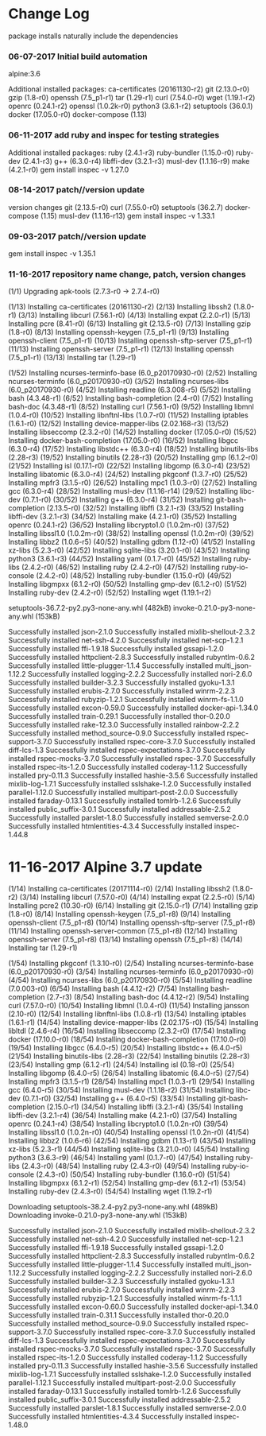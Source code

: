 # Change Log

package installs naturally include the dependencies

### 06-07-2017 Initial build automation

alpine:3.6

Additional installed packages:
ca-certificates (20161130-r2)
git (2.13.0-r0)
gzip (1.8-r0)
openssh (7.5_p1-r1)
tar (1.29-r1)
curl (7.54.0-r0)
wget (1.19.1-r2)
openrc (0.24.1-r2)
openssl (1.0.2k-r0)
python3 (3.6.1-r2)
setuptools (36.0.1)
docker (17.05.0-r0)
docker-compose (1.13)

### 06-11-2017 add ruby and inspec for testing strategies

Additional installed packages:
ruby (2.4.1-r3)
ruby-bundler (1.15.0-r0)
ruby-dev (2.4.1-r3)
g++ (6.3.0-r4)
libffi-dev (3.2.1-r3)
musl-dev (1.1.16-r9)
make (4.2.1-r0)
gem install inspec -v 1.27.0


### 08-14-2017 patch//version update

version changes
git (2.13.5-r0)
curl (7.55.0-r0)
setuptools (36.2.7)
docker-compose (1.15)
musl-dev (1.1.16-r13)
gem install inspec -v 1.33.1

### 09-03-2017 patch//version update

gem install inspec -v 1.35.1

### 11-16-2017 repository name change, patch, version changes

(1/1) Upgrading apk-tools (2.7.3-r0 -> 2.7.4-r0)

(1/13) Installing ca-certificates (20161130-r2)
(2/13) Installing libssh2 (1.8.0-r1)
(3/13) Installing libcurl (7.56.1-r0)
(4/13) Installing expat (2.2.0-r1)
(5/13) Installing pcre (8.41-r0)
(6/13) Installing git (2.13.5-r0)
(7/13) Installing gzip (1.8-r0)
(8/13) Installing openssh-keygen (7.5_p1-r1)
(9/13) Installing openssh-client (7.5_p1-r1)
(10/13) Installing openssh-sftp-server (7.5_p1-r1)
(11/13) Installing openssh-server (7.5_p1-r1)
(12/13) Installing openssh (7.5_p1-r1)
(13/13) Installing tar (1.29-r1)

(1/52) Installing ncurses-terminfo-base (6.0_p20170930-r0)
(2/52) Installing ncurses-terminfo (6.0_p20170930-r0)
(3/52) Installing ncurses-libs (6.0_p20170930-r0)
(4/52) Installing readline (6.3.008-r5)
(5/52) Installing bash (4.3.48-r1)
(6/52) Installing bash-completion (2.4-r0)
(7/52) Installing bash-doc (4.3.48-r1)
(8/52) Installing curl (7.56.1-r0)
(9/52) Installing libmnl (1.0.4-r0)
(10/52) Installing libnftnl-libs (1.0.7-r0)
(11/52) Installing iptables (1.6.1-r0)
(12/52) Installing device-mapper-libs (2.02.168-r3)
(13/52) Installing libseccomp (2.3.2-r0)
(14/52) Installing docker (17.05.0-r0)
(15/52) Installing docker-bash-completion (17.05.0-r0)
(16/52) Installing libgcc (6.3.0-r4)
(17/52) Installing libstdc++ (6.3.0-r4)
(18/52) Installing binutils-libs (2.28-r3)
(19/52) Installing binutils (2.28-r3)
(20/52) Installing gmp (6.1.2-r0)
(21/52) Installing isl (0.17.1-r0)
(22/52) Installing libgomp (6.3.0-r4)
(23/52) Installing libatomic (6.3.0-r4)
(24/52) Installing pkgconf (1.3.7-r0)
(25/52) Installing mpfr3 (3.1.5-r0)
(26/52) Installing mpc1 (1.0.3-r0)
(27/52) Installing gcc (6.3.0-r4)
(28/52) Installing musl-dev (1.1.16-r14)
(29/52) Installing libc-dev (0.7.1-r0)
(30/52) Installing g++ (6.3.0-r4)
(31/52) Installing git-bash-completion (2.13.5-r0)
(32/52) Installing libffi (3.2.1-r3)
(33/52) Installing libffi-dev (3.2.1-r3)
(34/52) Installing make (4.2.1-r0)
(35/52) Installing openrc (0.24.1-r2)
(36/52) Installing libcrypto1.0 (1.0.2m-r0)
(37/52) Installing libssl1.0 (1.0.2m-r0)
(38/52) Installing openssl (1.0.2m-r0)
(39/52) Installing libbz2 (1.0.6-r5)
(40/52) Installing gdbm (1.12-r0)
(41/52) Installing xz-libs (5.2.3-r0)
(42/52) Installing sqlite-libs (3.20.1-r0)
(43/52) Installing python3 (3.6.1-r3)
(44/52) Installing yaml (0.1.7-r0)
(45/52) Installing ruby-libs (2.4.2-r0)
(46/52) Installing ruby (2.4.2-r0)
(47/52) Installing ruby-io-console (2.4.2-r0)
(48/52) Installing ruby-bundler (1.15.0-r0)
(49/52) Installing libgmpxx (6.1.2-r0)
(50/52) Installing gmp-dev (6.1.2-r0)
(51/52) Installing ruby-dev (2.4.2-r0)
(52/52) Installing wget (1.19.1-r2)

setuptools-36.7.2-py2.py3-none-any.whl (482kB)
invoke-0.21.0-py3-none-any.whl (153kB)

Successfully installed json-2.1.0
Successfully installed mixlib-shellout-2.3.2
Successfully installed net-ssh-4.2.0
Successfully installed net-scp-1.2.1
Successfully installed ffi-1.9.18
Successfully installed gssapi-1.2.0
Successfully installed httpclient-2.8.3
Successfully installed rubyntlm-0.6.2
Successfully installed little-plugger-1.1.4
Successfully installed multi_json-1.12.2
Successfully installed logging-2.2.2
Successfully installed nori-2.6.0
Successfully installed builder-3.2.3
Successfully installed gyoku-1.3.1
Successfully installed erubis-2.7.0
Successfully installed winrm-2.2.3
Successfully installed rubyzip-1.2.1
Successfully installed winrm-fs-1.1.0
Successfully installed excon-0.59.0
Successfully installed docker-api-1.34.0
Successfully installed train-0.29.1
Successfully installed thor-0.20.0
Successfully installed rake-12.3.0
Successfully installed rainbow-2.2.2
Successfully installed method_source-0.9.0
Successfully installed rspec-support-3.7.0
Successfully installed rspec-core-3.7.0
Successfully installed diff-lcs-1.3
Successfully installed rspec-expectations-3.7.0
Successfully installed rspec-mocks-3.7.0
Successfully installed rspec-3.7.0
Successfully installed rspec-its-1.2.0
Successfully installed coderay-1.1.2
Successfully installed pry-0.11.3
Successfully installed hashie-3.5.6
Successfully installed mixlib-log-1.7.1
Successfully installed sslshake-1.2.0
Successfully installed parallel-1.12.0
Successfully installed multipart-post-2.0.0
Successfully installed faraday-0.13.1
Successfully installed tomlrb-1.2.6
Successfully installed public_suffix-3.0.1
Successfully installed addressable-2.5.2
Successfully installed parslet-1.8.0
Successfully installed semverse-2.0.0
Successfully installed htmlentities-4.3.4
Successfully installed inspec-1.44.8

# 11-16-2017 Alpine 3.7 update

(1/14) Installing ca-certificates (20171114-r0)
(2/14) Installing libssh2 (1.8.0-r2)
(3/14) Installing libcurl (7.57.0-r0)
(4/14) Installing expat (2.2.5-r0)
(5/14) Installing pcre2 (10.30-r0)
(6/14) Installing git (2.15.0-r1)
(7/14) Installing gzip (1.8-r0)
(8/14) Installing openssh-keygen (7.5_p1-r8)
(9/14) Installing openssh-client (7.5_p1-r8)
(10/14) Installing openssh-sftp-server (7.5_p1-r8)
(11/14) Installing openssh-server-common (7.5_p1-r8)
(12/14) Installing openssh-server (7.5_p1-r8)
(13/14) Installing openssh (7.5_p1-r8)
(14/14) Installing tar (1.29-r1)

(1/54) Installing pkgconf (1.3.10-r0)
(2/54) Installing ncurses-terminfo-base (6.0_p20170930-r0)
(3/54) Installing ncurses-terminfo (6.0_p20170930-r0)
(4/54) Installing ncurses-libs (6.0_p20170930-r0)
(5/54) Installing readline (7.0.003-r0)
(6/54) Installing bash (4.4.12-r2)
(7/54) Installing bash-completion (2.7-r3)
(8/54) Installing bash-doc (4.4.12-r2)
(9/54) Installing curl (7.57.0-r0)
(10/54) Installing libmnl (1.0.4-r0)
(11/54) Installing jansson (2.10-r0)
(12/54) Installing libnftnl-libs (1.0.8-r1)
(13/54) Installing iptables (1.6.1-r1)
(14/54) Installing device-mapper-libs (2.02.175-r0)
(15/54) Installing libltdl (2.4.6-r4)
(16/54) Installing libseccomp (2.3.2-r0)
(17/54) Installing docker (17.10.0-r0)
(18/54) Installing docker-bash-completion (17.10.0-r0)
(19/54) Installing libgcc (6.4.0-r5)
(20/54) Installing libstdc++ (6.4.0-r5)
(21/54) Installing binutils-libs (2.28-r3)
(22/54) Installing binutils (2.28-r3)
(23/54) Installing gmp (6.1.2-r1)
(24/54) Installing isl (0.18-r0)
(25/54) Installing libgomp (6.4.0-r5)
(26/54) Installing libatomic (6.4.0-r5)
(27/54) Installing mpfr3 (3.1.5-r1)
(28/54) Installing mpc1 (1.0.3-r1)
(29/54) Installing gcc (6.4.0-r5)
(30/54) Installing musl-dev (1.1.18-r2)
(31/54) Installing libc-dev (0.7.1-r0)
(32/54) Installing g++ (6.4.0-r5)
(33/54) Installing git-bash-completion (2.15.0-r1)
(34/54) Installing libffi (3.2.1-r4)
(35/54) Installing libffi-dev (3.2.1-r4)
(36/54) Installing make (4.2.1-r0)
(37/54) Installing openrc (0.24.1-r4)
(38/54) Installing libcrypto1.0 (1.0.2n-r0)
(39/54) Installing libssl1.0 (1.0.2n-r0)
(40/54) Installing openssl (1.0.2n-r0)
(41/54) Installing libbz2 (1.0.6-r6)
(42/54) Installing gdbm (1.13-r1)
(43/54) Installing xz-libs (5.2.3-r1)
(44/54) Installing sqlite-libs (3.21.0-r0)
(45/54) Installing python3 (3.6.3-r9)
(46/54) Installing yaml (0.1.7-r0)
(47/54) Installing ruby-libs (2.4.3-r0)
(48/54) Installing ruby (2.4.3-r0)
(49/54) Installing ruby-io-console (2.4.3-r0)
(50/54) Installing ruby-bundler (1.16.0-r0)
(51/54) Installing libgmpxx (6.1.2-r1)
(52/54) Installing gmp-dev (6.1.2-r1)
(53/54) Installing ruby-dev (2.4.3-r0)
(54/54) Installing wget (1.19.2-r1)

Downloading setuptools-38.2.4-py2.py3-none-any.whl (489kB)
Downloading invoke-0.21.0-py3-none-any.whl (153kB)

Successfully installed json-2.1.0
Successfully installed mixlib-shellout-2.3.2
Successfully installed net-ssh-4.2.0
Successfully installed net-scp-1.2.1
Successfully installed ffi-1.9.18
Successfully installed gssapi-1.2.0
Successfully installed httpclient-2.8.3
Successfully installed rubyntlm-0.6.2
Successfully installed little-plugger-1.1.4
Successfully installed multi_json-1.12.2
Successfully installed logging-2.2.2
Successfully installed nori-2.6.0
Successfully installed builder-3.2.3
Successfully installed gyoku-1.3.1
Successfully installed erubis-2.7.0
Successfully installed winrm-2.2.3
Successfully installed rubyzip-1.2.1
Successfully installed winrm-fs-1.1.1
Successfully installed excon-0.60.0
Successfully installed docker-api-1.34.0
Successfully installed train-0.31.1
Successfully installed thor-0.20.0
Successfully installed method_source-0.9.0
Successfully installed rspec-support-3.7.0
Successfully installed rspec-core-3.7.0
Successfully installed diff-lcs-1.3
Successfully installed rspec-expectations-3.7.0
Successfully installed rspec-mocks-3.7.0
Successfully installed rspec-3.7.0
Successfully installed rspec-its-1.2.0
Successfully installed coderay-1.1.2
Successfully installed pry-0.11.3
Successfully installed hashie-3.5.6
Successfully installed mixlib-log-1.7.1
Successfully installed sslshake-1.2.0
Successfully installed parallel-1.12.1
Successfully installed multipart-post-2.0.0
Successfully installed faraday-0.13.1
Successfully installed tomlrb-1.2.6
Successfully installed public_suffix-3.0.1
Successfully installed addressable-2.5.2
Successfully installed parslet-1.8.1
Successfully installed semverse-2.0.0
Successfully installed htmlentities-4.3.4
Successfully installed inspec-1.48.0